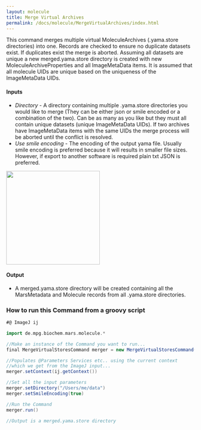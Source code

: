 ```yaml
---
layout: molecule
title: Merge Virtual Archives
permalink: /docs/molecule/MergeVirtualArchives/index.html
---
```

This command merges multiple virtual MoleculeArchives (.yama.store directories) into one. Records are checked to ensure no duplicate datasets exist. If duplicates exist the merge is aborted. Assuming all datasets are unique a new merged.yama.store directory is created with new MoleculeArchiveProperties and all ImageMetaData items. It is assumed that all molecule UIDs are unique based on the uniqueness of the ImageMetaData UIDs.

#### Inputs

* *Directory* - A directory containing multiple .yama.store directories you would like to merge (They can be either json or smile encoded or a combination of the two). Can be as many as you like but they must all contain unique datasets (unique ImageMetaData UIDs). If two archives have ImageMetaData items with the same UIDs the merge process will be aborted until the conflict is resolved.
* *Use smile encoding* - The encoding of the output yama file. Usually smile encoding is preferred because it will results in smaller file sizes. However, if export to another software is required plain txt JSON is preferred.

<img align='center' src='{{site.baseurl}}/docs/molecule/img/merge.png' width='250' />

#### Output

* A merged.yama.store directory will be created containing all the MarsMetadata and Molecule records from all .yama.store directories.

### How to run this Command from a groovy script

```groovy
#@ ImageJ ij

import de.mpg.biochem.mars.molecule.*

//Make an instance of the Command you want to run...
final MergeVirtualStoresCommand merger = new MergeVirtualStoresCommand()

//Populates @Parameters Services etc.. using the current context
//which we get from the ImageJ input...
merger.setContext(ij.getContext())

//Set all the input parameters
merger.setDirectory("/Users/me/data")
merger.setSmileEncoding(true)

//Run the Command
merger.run()

//Output is a merged.yama.store directory
```
